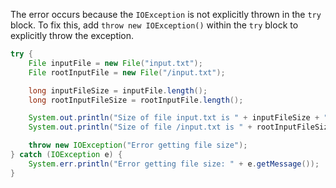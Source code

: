 The error occurs because the `IOException` is not explicitly thrown in the `try` block. To fix this, add `throw new IOException()` within the `try` block to explicitly throw the exception.

```java
try {
    File inputFile = new File("input.txt");
    File rootInputFile = new File("/input.txt");

    long inputFileSize = inputFile.length();
    long rootInputFileSize = rootInputFile.length();

    System.out.println("Size of file input.txt is " + inputFileSize + " bytes.");
    System.out.println("Size of file /input.txt is " + rootInputFileSize + " bytes.");

    throw new IOException("Error getting file size");
} catch (IOException e) {
    System.err.println("Error getting file size: " + e.getMessage());
}
```
